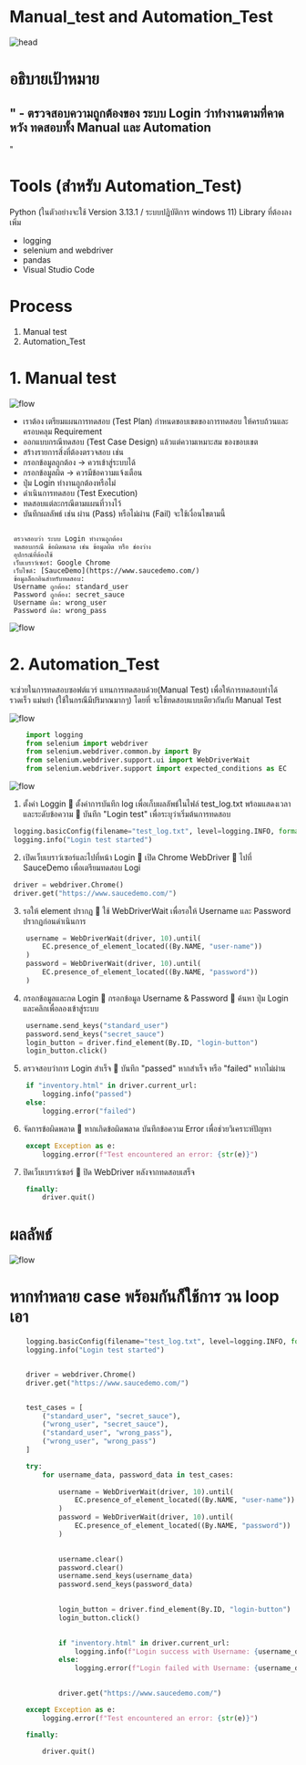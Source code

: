 # Manual_test and Automation_Test


![head](image/Test.jpg)


# อธิบายเป้าหมาย

" - ตรวจสอบความถูกต้องของ ระบบ Login ว่าทำงานตามที่คาดหวัง ทดสอบทั้ง Manual และ Automation 
-
"

# Tools (สำหรับ Automation_Test)
Python (ในตัวอย่างจะใช้ Version 3.13.1 / ระบบปฏิบัติการ windows 11)
Library ที่ต้องลงเพิ่ม
 - logging 
 - selenium and webdriver
 - pandas 
- Visual Studio Code

# Process

1. Manual test
2. Automation_Test


# 1. Manual test
![flow](image/4.png)

- เราต้อง เตรียมแผนการทดสอบ (Test Plan)  กำหนดขอบเขตของการทดสอบ ให้ครบถ้วนและครอบคลุม Requirement
- ออกแบบกรณีทดสอบ (Test Case Design) แล้วแต่ความเหมาะสม ของขอบเขต
- สร้างรายการสิ่งที่ต้องตรวจสอบ เช่น
- กรอกข้อมูลถูกต้อง → ควรเข้าสู่ระบบได้
- กรอกข้อมูลผิด → ควรมีข้อความแจ้งเตือน
- ปุ่ม Login ทำงานถูกต้องหรือไม่
- ดำเนินการทดสอบ (Test Execution)
- ทดสอบแต่ละกรณีตามแผนที่วางไว้
- บันทึกผลลัพธ์ เช่น ผ่าน (Pass) หรือไม่ผ่าน (Fail)
จะใช้เงื่อนไขตามนี้

``` 

 ตรวจสอบว่า ระบบ Login ทำงานถูกต้อง
 ทดสอบกรณี ข้อผิดพลาด เช่น ข้อมูลผิด หรือ ช่องว่าง
 อุปกรณ์ที่ต้องใช้
 เว็บเบราว์เซอร์: Google Chrome 
 เว็บไซต์: [SauceDemo](https://www.saucedemo.com/)
 ข้อมูลล็อกอินสำหรับทดสอบ:
 Username ถูกต้อง: standard_user
 Password ถูกต้อง: secret_sauce
 Username ผิด: wrong_user
 Password ผิด: wrong_pass

``` 

![flow](image/1.png)


# 2. Automation_Test

 จะช่วยในการทดสอบซอฟต์แวร์ แทนการทดสอบด้วย(Manual Test) เพื่อให้การทดสอบทำได้รวดเร็ว แม่นยำ (ใช้ในกรณีมีปริมาณมากๆ) โดยที่ จะใช้ทดสอบแบบเดียวกันกับ Manual Test 

![flow](image/2.png)

```python
    import logging
    from selenium import webdriver
    from selenium.webdriver.common.by import By
    from selenium.webdriver.support.ui import WebDriverWait
    from selenium.webdriver.support import expected_conditions as EC

``` 

![flow](image/5.png)



1. ตั้งค่า Loggin
🔹 ตั้งค่าการบันทึก log เพื่อเก็บผลลัพธ์ในไฟล์ test_log.txt พร้อมแสดงเวลาและระดับข้อความ
🔹 บันทึก "Login test" เพื่อระบุว่าเริ่มต้นการทดสอบ

```python
 logging.basicConfig(filename="test_log.txt", level=logging.INFO, format="%(asctime)s - %(levelname)s - %(message)s")
 logging.info("Login test started")

```
2. เปิดเว็บเบราว์เซอร์และไปที่หน้า Login 
🔹 เปิด Chrome WebDriver
🔹 ไปที่ SauceDemo เพื่อเตรียมทดสอบ Logi

```python
 driver = webdriver.Chrome()
 driver.get("https://www.saucedemo.com/")

```

3. รอให้ element ปรากฏ
🔹 ใช้ WebDriverWait เพื่อรอให้ Username และ Password ปรากฏก่อนดำเนินการ

```python
    username = WebDriverWait(driver, 10).until(
        EC.presence_of_element_located((By.NAME, "user-name"))
    )
    password = WebDriverWait(driver, 10).until(
        EC.presence_of_element_located((By.NAME, "password"))
    )

```



4. กรอกข้อมูลและกด Login
🔹 กรอกข้อมูล Username & Password
🔹 ค้นหา ปุ่ม Login และคลิกเพื่อลองเข้าสู่ระบบ

```python
    username.send_keys("standard_user")
    password.send_keys("secret_sauce")
    login_button = driver.find_element(By.ID, "login-button")
    login_button.click()
```



5. ตรวจสอบว่าการ Login สำเร็จ
🔹 บันทึก "passed" หากสำเร็จ หรือ "failed" หากไม่ผ่าน

```python
    if "inventory.html" in driver.current_url:
        logging.info("passed")
    else:
        logging.error("failed")

```


6. จัดการข้อผิดพลาด
🔹 หากเกิดข้อผิดพลาด บันทึกข้อความ Error เพื่อช่วยวิเคราะห์ปัญหา

```python
    except Exception as e:
        logging.error(f"Test encountered an error: {str(e)}")

```



7. ปิดเว็บเบราว์เซอร์
🔹 ปิด WebDriver หลังจากทดสอบเสร็จ

```python
    finally:
        driver.quit()

```
# ผลลัพธ์
![flow](image/3.png)

# หากทำหลาย case พร้อมกันก็ใช้การ วน loop เอา

```python
    logging.basicConfig(filename="test_log.txt", level=logging.INFO, format="%(asctime)s - %(levelname)s - %(message)s")
    logging.info("Login test started")


    driver = webdriver.Chrome()
    driver.get("https://www.saucedemo.com/")


    test_cases = [
        ("standard_user", "secret_sauce"),  
        ("wrong_user", "secret_sauce"),     
        ("standard_user", "wrong_pass"),    
        ("wrong_user", "wrong_pass")        
    ]

    try:
        for username_data, password_data in test_cases:
            
            username = WebDriverWait(driver, 10).until(
                EC.presence_of_element_located((By.NAME, "user-name"))
            )
            password = WebDriverWait(driver, 10).until(
                EC.presence_of_element_located((By.NAME, "password"))
            )

            
            username.clear()
            password.clear()
            username.send_keys(username_data)
            password.send_keys(password_data)

        
            login_button = driver.find_element(By.ID, "login-button")
            login_button.click()

            
            if "inventory.html" in driver.current_url:
                logging.info(f"Login success with Username: {username_data}, Password: {password_data}")
            else:
                logging.error(f"Login failed with Username: {username_data}, Password: {password_data}")

            
            driver.get("https://www.saucedemo.com/")

    except Exception as e:
        logging.error(f"Test encountered an error: {str(e)}")

    finally:
    
        driver.quit()



```

